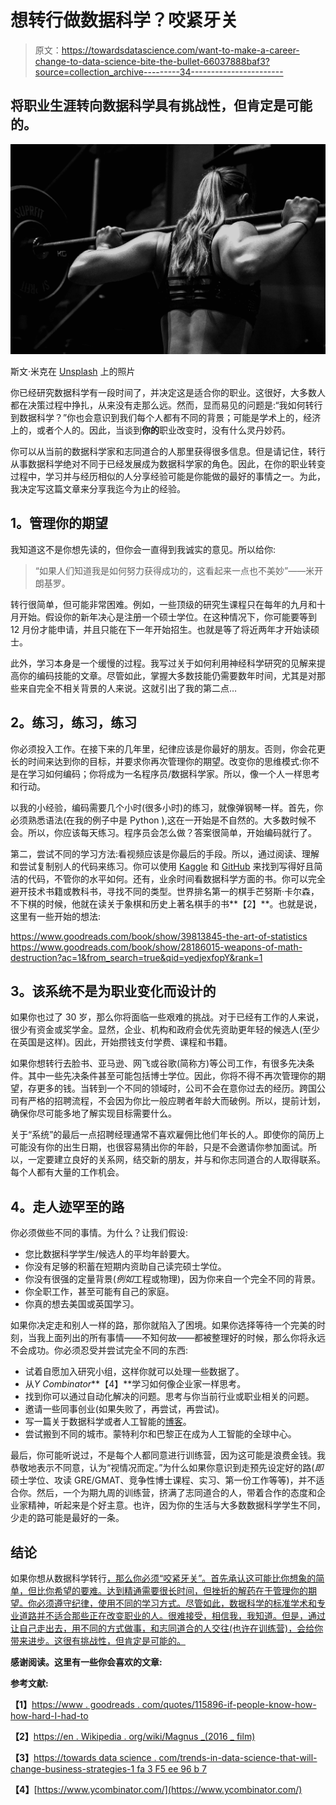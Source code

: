 # 想转行做数据科学？咬紧牙关

> 原文：<https://towardsdatascience.com/want-to-make-a-career-change-to-data-science-bite-the-bullet-66037888baf3?source=collection_archive---------34----------------------->

## 将职业生涯转向数据科学具有挑战性，但肯定是可能的。

![](img/2f9576493e3e218526fbf5a55ac72cfc.png)

斯文·米克在 [Unsplash](https://unsplash.com/s/photos/fitness?utm_source=unsplash&utm_medium=referral&utm_content=creditCopyText) 上的照片

你已经研究数据科学有一段时间了，并决定这是适合你的职业。这很好，大多数人都在决策过程中挣扎，从来没有走那么远。然而，显而易见的问题是:“我如何转行到数据科学？”你也会意识到我们每个人都有不同的背景；可能是学术上的，经济上的，或者个人的。因此，当谈到**你的**职业改变时，没有什么灵丹妙药。

你可以从当前的数据科学家和志同道合的人那里获得很多信息。但是请记住，转行从事数据科学绝对不同于已经发展成为数据科学家的角色。因此，在你的职业转变过程中，学习并与经历相似的人分享经验可能是你能做的最好的事情之一。为此，我决定写这篇文章来分享我迄今为止的经验。

## **1。管理你的期望**

我知道这不是你想先读的，但你会一直得到我诚实的意见。所以给你:

> “如果人们知道我是如何努力获得成功的，这看起来一点也不美妙”——米开朗基罗。

转行很简单，但可能非常困难。例如，一些顶级的研究生课程只在每年的九月和十月开始。假设你的新年决心是注册一个硕士学位。在这种情况下，你可能要等到 12 月份才能申请，并且只能在下一年开始招生。也就是等了将近两年才开始读硕士。

此外，学习本身是一个缓慢的过程。我写过关于如何利用神经科学研究的见解来提高你的编码技能的文章。尽管如此，掌握大多数技能仍需要数年时间，尤其是对那些来自完全不相关背景的人来说。这就引出了我的第二点…

## **2。练习，练习，练习**

你必须投入工作。在接下来的几年里，纪律应该是你最好的朋友。否则，你会花更长的时间来达到你的目标，并要求你再次管理你的期望。改变你的思维模式:你不是在学习如何编码；你将成为一名程序员/数据科学家。所以，像一个人一样思考和行动。

以我的小经验，编码需要几个小时(很多小时)的练习，就像弹钢琴一样。首先，你必须熟悉语法(在我的例子中是 Python ),这在一开始是不自然的。大多数时候不会。所以，你应该每天练习。程序员会怎么做？答案很简单，开始编码就行了。

第二，尝试不同的学习方法:看视频应该是你最后的手段。所以，通过阅读、理解和尝试复制别人的代码来练习。你可以使用 [Kaggle](https://www.kaggle.com/) 和 [GitHub](https://github.com/boemer00/Python-Data-Science-Handbook/blob/dependabot/pip/pillow-6.2.0/notebooks/Index.ipynb) 来找到写得好且简洁的代码，不管你的水平如何。还有，业余时间看数据科学方面的书。你可以完全避开技术书籍或教科书，寻找不同的类型。世界排名第一的棋手芒努斯·卡尔森，不下棋的时候，他就在读关于象棋和历史上著名棋手的书**【2】**。也就是说，这里有一些开始的想法:

<https://www.goodreads.com/book/show/39813845-the-art-of-statistics>  <https://www.goodreads.com/book/show/28186015-weapons-of-math-destruction?ac=1&from_search=true&qid=yedjexfopY&rank=1>  

## **3。该系统不是为职业变化而设计的**

如果你也过了 30 岁，那么你将面临一些艰难的挑战。对于已经有工作的人来说，很少有资金或奖学金。显然，企业、机构和政府会优先资助更年轻的候选人(至少在英国是这样)。因此，开始攒钱支付学费、课程和书籍。

如果你想转行去脸书、亚马逊、网飞或谷歌(简称方)等公司工作，有很多先决条件。其中一些先决条件甚至可能包括博士学位。因此，你将不得不再次管理你的期望，存更多的钱。当转到一个不同的领域时，公司不会在意你过去的经历。跨国公司有严格的招聘流程，不会因为你比一般应聘者年龄大而破例。所以，提前计划，确保你尽可能多地了解实现目标需要什么。

关于“系统”的最后一点招聘经理通常不喜欢雇佣比他们年长的人。即使你的简历上可能没有你的出生日期，也很容易猜出你的年龄，只是不会邀请你参加面试。所以，一定要建立良好的关系网，结交新的朋友，并与和你志同道合的人取得联系。每个人都有大量的工作机会。

## **4。走人迹罕至的路**

你必须做些不同的事情。为什么？让我们假设:

*   您比数据科学学生/候选人的平均年龄要大。
*   你没有足够的积蓄在短期内资助自己读完硕士学位。
*   你没有很强的定量背景(*例如*工程或物理)，因为你来自一个完全不同的背景。
*   你全职工作，甚至可能有自己的家庭。
*   你真的想去美国或英国学习。

如果你决定走和别人一样的路，那你就陷入了困境。如果你选择等待一个完美的时刻，当我上面列出的所有事情——不知何故——都被整理好的时候，那么你将永远不会成功。你必须忍受并尝试完全不同的东西:

*   试着自愿加入研究小组，这样你就可以处理一些数据了。
*   从*Y Combinator***【4】**学习如何像企业家一样思考。
*   找到你可以通过自动化解决的问题。思考与你当前行业或职业相关的问题。
*   邀请一些同事创业(如果失败了，再尝试，再尝试)。
*   写一篇关于数据科学或者人工智能的[博客](https://boemer.medium.com/)。
*   尝试搬到不同的城市。蒙特利尔和巴黎正在成为人工智能的全球中心。

最后，你可能听说过，不是每个人都同意进行训练营，因为这可能是浪费金钱。我恭敬地表示不同意，认为“视情况而定。”为什么如果你意识到走预先设定好的路(*即*硕士学位、攻读 GRE/GMAT、竞争性博士课程、实习、第一份工作等等)，并不适合你。然后，一个为期九周的训练营，挤满了志同道合的人，带着合作的态度和企业家精神，听起来是个好主意。也许，因为你的生活与大多数数据科学学生不同，少走的路可能是最好的一条。

## **结论**

如果你想从数据科学转行[，那么你必须“咬紧牙关”。首先承认这可能比你想象的简单，但比你希望的要难。达到精通需要很长时间，但挫折的解药在于管理你的期望。你必须遵守纪律，使用不同的学习方式。尽管如此，数据科学的标准学术和专业道路并不适合那些正在改变职业的人。很难接受，相信我，我知道。但是，通过让自己走出去，用不同的方式做事，和志同道合的人交往(也许在训练营)，会给你带来进步。这很有挑战性，但肯定是可能的。](/switching-career-to-data-science-in-your-30s-6122e51a18a3)

**感谢阅读。这里有一些你会喜欢的文章:**

</best-cities-to-work-as-a-data-scientist-a295ff60c6ef>  </what-makes-a-data-scientist-stand-out-e8822f466d4c>  </trends-in-data-science-that-will-change-business-strategies-1fa3f5ee96b7>  

**参考文献:**

**【1】**[https://www . goodreads . com/quotes/115896-if-people-know-how-how-hard-I-had-to](https://www.goodreads.com/quotes/115896-if-people-knew-how-hard-i-had-to-work-to)

**【2】**[https://en . Wikipedia . org/wiki/Magnus _(2016 _ film)](https://en.wikipedia.org/wiki/Magnus_(2016_film))

**【3】**[https://towards data science . com/trends-in-data-science-that-will-change-business-strategies-1 fa 3 F5 ee 96 b 7](/trends-in-data-science-that-will-change-business-strategies-1fa3f5ee96b7)

**【4】**[https://www.ycombinator.com/](https://www.ycombinator.com/)